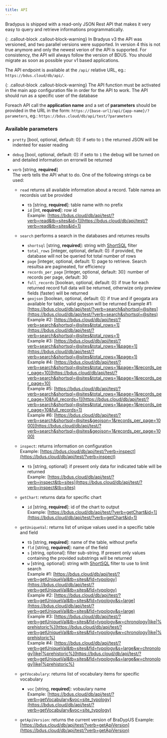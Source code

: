 ```yaml
---
title: API
---
```


Bradypus is shipped with a read-only JSON Rest API that makes it very easy to 
query and retrieve informations programmatically.

{: .callout-block .callout-block-warning}
In Bradyus v3 the API was versioned, and two parallel versions were supported.
In version 4 this is not true anymore and only the newest verion of the API is supported. 
For consistency, the API will always follow the version of BDUS.
You should migrate as soon as possible your v1 based applications.

The API endpoint is available at the `/api/` relative URL, eg.:
`https://bdus.cloud/db/api/`.

{: .callout-block .callout-block-warning}
The API function must be activated in the main app configuration file in order for the API to work. The API should run as a specific user of the database

Foreach API call the **application name**  and a set of **parameters** should be provided in the URL in the form: `https://{base-url}/api/{app-name}/?parameters`, eg.: `https://bdus.cloud/db/api/test/?parameters`

### Available parameters
- `pretty` [bool, optional, default: 0]: if seto to `1` the returned JSON will be indented for easier reading

- `debug` [bool, optional, default: 0]: if seto to `1` the debug will be turned on and detailed information on errorwill be returned

- `verb` [string, **required**]  
The verb tells the API what to do. One of the following strings ca be used:

  - `read` returns all available information about a record. Table namea an recordsis ust be provided
    - `tb` [string, **required**]: table name with no prefix
    - `id` [int, **required**]: row id  
    Example: [https://bdus.cloud/db/api/test/?verb=read&tb=sites&id=1](https://bdus.cloud/db/api/test/?verb=read&tb=sites&id=1)

  - `search` performs a search in the databases and returnes results
    - `shortsql` [string, **required**]: string with [ShortSQL](/api/shortsql) filter
    - `total_rows` [integer, optional, default: 0]: if provided, the database will not be queried fot total number of rows
    - `page` [integer, optional, default: 1]: page to retrieve. Search resultsa are pagineated, for efficiency
    - `records_per_page`  [integer, optional, default: 30]: number of records per page, default: 30
    - `full_records` [boolean, optional, default: 0]: if true for each returned record full data will be returned, otherwize only preview fields (faster) will be returned  
    - `geojson` [boolean, optional, default: 0]: if true and if geogata ara available for table, valid geojson will be returned
    Example #1: [https://bdus.cloud/db/api/test/?verb=search&shortsql=@sites](https://bdus.cloud/db/api/test/?verb=search&shortsql=@sites)  
    Example #2: [https://bdus.cloud/db/api/test/?verb=search&shortsql=@sites&total_rows=1](https://bdus.cloud/db/api/test/?verb=search&shortsql=@sites&total_rows=1)  
    Example #3: [https://bdus.cloud/db/api/test/?verb=search&shortsql=@sites&total_rows=1&page=1](https://bdus.cloud/db/api/test/?verb=search&shortsql=@sites&total_rows=1&page=1)  
    Example #4: [https://bdus.cloud/db/api/test/?verb=search&shortsql=@sites&total_rows=1&page=1&records_per_page=10](https://bdus.cloud/db/api/test/?verb=search&shortsql=@sites&total_rows=1&page=1&records_per_page=10)  
    Example #5: [https://bdus.cloud/db/api/test/?verb=search&shortsql=@sites&total_rows=1&page=1&records_per_page=10&full_records=1](https://bdus.cloud/db/api/test/?verb=search&shortsql=@sites&total_rows=1&page=1&records_per_page=10&full_records=1)  
    Example #6: [https://bdus.cloud/db/api/test/?verb=search&shortsql=@sites&geojson=1&records_per_page=1000](https://bdus.cloud/db/api/test/?verb=search&shortsql=@sites&geojson=1&records_per_page=1000)

  - `inspect`: returns information on configuration  
  Example: [https://bdus.cloud/db/api/test/?verb=inspect](https://bdus.cloud/db/api/test/?verb=inspect)
    - `tb` [string, optional]: if present only data for indicated table will be returned  
    Example: [https://bdus.cloud/db/api/test/?verb=inspect&tb=sites](https://bdus.cloud/db/api/test/?verb=inspect&tb=sites)
  
  - `getChart`: returns data for specific chart
    - `id` [string, **required**]: id of the chart to output  
    Example: [https://bdus.cloud/db/api/test/?verb=getChart&id=1](https://bdus.cloud/db/api/test/?verb=getChart&id=1)
  
  - `getUniqueVal`: returns list of unique values used in a specific table and field
    - `tb` [string, **required**]: name of the table, without prefix
    - `fld` [string, **required**]: name of the field
    - `s` [string, optional]: filter sub-string. If present only values containing the provided substrings will be returned
    - `w` [string, optional]: string with [ShortSQL](/api/shortsql) filter to use to limit search  
    Example #1: [https://bdus.cloud/db/api/test/?verb=getUniqueVal&tb=sites&fld=typology](https://bdus.cloud/db/api/test/?verb=getUniqueVal&tb=sites&fld=typology)  
    Example #2: [https://bdus.cloud/db/api/test/?verb=getUniqueVal&tb=sites&fld=typology&s=large](https://bdus.cloud/db/api/test/?verb=getUniqueVal&tb=sites&fld=typology&s=large)  
    Example #3: [https://bdus.cloud/db/api/test/?verb=getUniqueVal&tb=sites&fld=typology&w=chronology|like|%prehistoric%](https://bdus.cloud/db/api/test/?verb=getUniqueVal&tb=sites&fld=typology&w=chronology|like|%prehistoric%)  
    Example #4: [https://bdus.cloud/db/api/test/?verb=getUniqueVal&tb=sites&fld=typology&s=large&w=chronology|like|%prehistoric%](https://bdus.cloud/db/api/test/?verb=getUniqueVal&tb=sites&fld=typology&s=large&w=chronology|like|%prehistoric%)  
  
  - `getVocabulary`: returns list of vocabulary items for specific vocabulary
    - `voc` [string, **required**]: vobaulary name  
    Example: [https://bdus.cloud/db/api/test/?verb=getVocabulary&voc=site_typology](https://bdus.cloud/db/api/test/?verb=getVocabulary&voc=site_typology)

  - `getApiVersion`: returns the current version of BraDypUS
    Example: [https://bdus.cloud/db/api/test/?verb=getApiVersion](https://bdus.cloud/db/api/test/?verb=getApiVersion)

